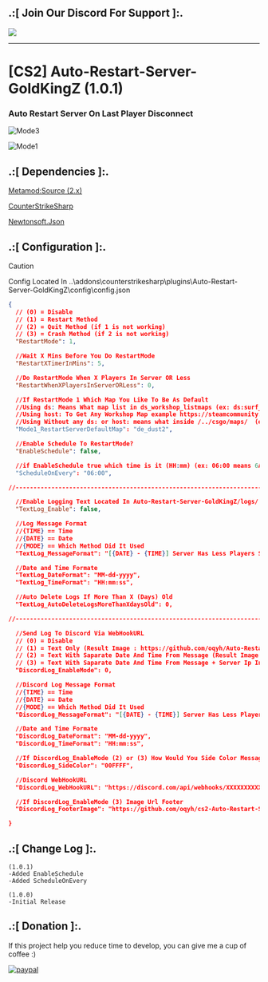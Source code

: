 ## .:[ Join Our Discord For Support ]:.

<a href="https://discord.com/invite/U7AuQhu"><img src="https://discord.com/api/guilds/651838917687115806/widget.png?style=banner2"></a>

***
# [CS2] Auto-Restart-Server-GoldKingZ (1.0.1)

### Auto Restart Server On Last Player Disconnect

![Mode3](https://github.com/oqyh/cs2-Auto-Restart-Server-GoldKingZ/assets/48490385/65e671ea-4dd6-4124-bad9-f845158ab97b)

![Mode1](https://github.com/oqyh/cs2-Auto-Restart-Server-GoldKingZ/assets/48490385/f55572e4-7b98-463b-8ffb-344a78ceb98a)


## .:[ Dependencies ]:.
[Metamod:Source (2.x)](https://www.sourcemm.net/downloads.php/?branch=master)

[CounterStrikeSharp](https://github.com/roflmuffin/CounterStrikeSharp/releases)

[Newtonsoft.Json](https://www.nuget.org/packages/Newtonsoft.Json)

## .:[ Configuration ]:.

> [!CAUTION]
> Config Located In ..\addons\counterstrikesharp\plugins\Auto-Restart-Server-GoldKingZ\config\config.json                                           
>

```json
{
  // (0) = Disable
  // (1) = Restart Method
  // (2) = Quit Method (if 1 is not working)
  // (3) = Crash Method (if 2 is not working)
  "RestartMode": 1,

  //Wait X Mins Before You Do RestartMode 
  "RestartXTimerInMins": 5,

  //Do RestartMode When X Players In Server OR Less
  "RestartWhenXPlayersInServerORLess": 0,

  //If RestartMode 1 Which Map You Like To Be As Default
  //Using ds: Means What map list in ds_workshop_listmaps (ex: ds:surf_boreas)
  //Using host: To Get Any Workshop Map example https://steamcommunity.com/sharedfiles/filedetails/?id=3112654794 (ex: host:3112654794)
  //Using Without any ds: or host: means what inside /../csgo/maps/  (ex: de_dust2)
  "Mode1_RestartServerDefaultMap": "de_dust2",

  //Enable Schedule To RestartMode?
  "EnableSchedule": false,

  //if EnableSchedule true which time is it (HH:mm) (ex: 06:00 means 6AM)
  "ScheduleOnEvery": "06:00",

//-----------------------------------------------------------------------------------------

  //Enable Logging Text Located In Auto-Restart-Server-GoldKingZ/logs/ ?
  "TextLog_Enable": false,

  //Log Message Format
  //{TIME} == Time
  //{DATE} == Date
  //{MODE} == Which Method Did It Used
  "TextLog_MessageFormat": "[{DATE} - {TIME}] Server Has Less Players Sending [{MODE} Method]",

  //Date and Time Formate
  "TextLog_DateFormat": "MM-dd-yyyy",
  "TextLog_TimeFormat": "HH:mm:ss",

  //Auto Delete Logs If More Than X (Days) Old
  "TextLog_AutoDeleteLogsMoreThanXdaysOld": 0,

//-----------------------------------------------------------------------------------------

  //Send Log To Discord Via WebHookURL
  // (0) = Disable
  // (1) = Text Only (Result Image : https://github.com/oqyh/Auto-Restart-Server-GoldKingZ/blob/main/Resources/Mode1.png?raw=true)
  // (2) = Text With Saparate Date And Time From Message (Result Image : https://github.com/oqyh/Auto-Restart-Server-GoldKingZ/blob/main/Resources/Mode2.png?raw=true)
  // (3) = Text With Saparate Date And Time From Message + Server Ip In Footer (Result Image : https://github.com/oqyh/Auto-Restart-Server-GoldKingZ/blob/main/Resources/Mode3.png?raw=true)
  "DiscordLog_EnableMode": 0,

  //Discord Log Message Format
  //{TIME} == Time
  //{DATE} == Date
  //{MODE} == Which Method Did It Used
  "DiscordLog_MessageFormat": "[{DATE} - {TIME}] Server Has Less Players Sending [{MODE} Method]",

  //Date and Time Formate
  "DiscordLog_DateFormat": "MM-dd-yyyy",
  "DiscordLog_TimeFormat": "HH:mm:ss",

  //If DiscordLog_EnableMode (2) or (3) How Would You Side Color Message To Be Check (https://www.color-hex.com/) For Colors
  "DiscordLog_SideColor": "00FFFF",

  //Discord WebHookURL
  "DiscordLog_WebHookURL": "https://discord.com/api/webhooks/XXXXXXXXXXXXXXXXXXXXXXXXXXXXXXXXXXXXXXXXXXXXXXXXXXXXXX",

  //If DiscordLog_EnableMode (3) Image Url Footer
  "DiscordLog_FooterImage": "https://github.com/oqyh/cs2-Auto-Restart-Server-GoldKingZ/blob/main/Resources/serverip.png?raw=true",

}
```

## .:[ Change Log ]:.
```
(1.0.1)
-Added EnableSchedule
-Added ScheduleOnEvery

(1.0.0)
-Initial Release
```

## .:[ Donation ]:.

If this project help you reduce time to develop, you can give me a cup of coffee :)

[![paypal](https://www.paypalobjects.com/en_US/i/btn/btn_donateCC_LG.gif)](https://paypal.me/oQYh)
